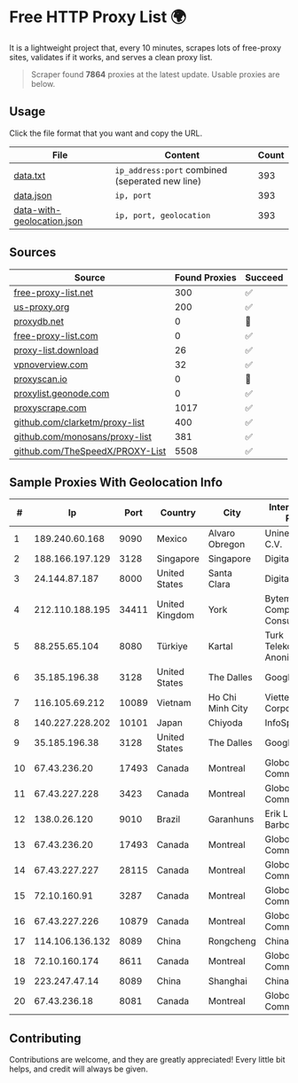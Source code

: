 
# Free HTTP Proxy List 🌍

It is a lightweight project that, every 10 minutes, scrapes lots of free-proxy sites, validates if it works, and serves a clean proxy list.


> Scraper found **7864** proxies at the latest update. Usable proxies are below.

## Usage

Click the file format that you want and copy the URL.


|File|Content|Count|
|----|-------|-----|
|[data.txt](https://raw.githubusercontent.com/themiralay/Proxy-List-World/master/data.txt)|`ip_address:port` combined (seperated new line)|393|
|[data.json](https://raw.githubusercontent.com/themiralay/Proxy-List-World/master/data.json)|`ip, port`|393|
|[data-with-geolocation.json](https://raw.githubusercontent.com/themiralay/Proxy-List-World/master/data-with-geolocation.json)|`ip, port, geolocation`|393|

## Sources

|Source|Found Proxies|Succeed|
|------|-------------|-------|
|[free-proxy-list.net](https://free-proxy-list.net)|300|✅|
|[us-proxy.org](https://www.us-proxy.org)|200|✅|
|[proxydb.net](http://proxydb.net)|0|🚫|
|[free-proxy-list.com](https://free-proxy-list.com/?page=&port=&type%5B%5D=http&type%5B%5D=https&up_time=0&search=Search)|0|✅|
|[proxy-list.download](https://www.proxy-list.download/HTTP)|26|✅|
|[vpnoverview.com](https://vpnoverview.com/privacy/anonymous-browsing/free-proxy-servers)|32|✅|
|[proxyscan.io](https://www.proxyscan.io)|0|🚫|
|[proxylist.geonode.com](https://proxylist.geonode.com/api/proxy-list?limit=300&page=1&sort_by=lastChecked&sort_type=desc&protocols=http,https)|0|✅|
|[proxyscrape.com](https://api.proxyscrape.com/v2/?request=displayproxies&protocol=http&timeout=10000&country=all&ssl=all&anonymity=all)|1017|✅|
|[github.com/clarketm/proxy-list](https://raw.githubusercontent.com/clarketm/proxy-list/master/proxy-list-raw.txt)|400|✅|
|[github.com/monosans/proxy-list](https://raw.githubusercontent.com/monosans/proxy-list/main/proxies/http.txt)|381|✅|
|[github.com/TheSpeedX/PROXY-List](https://raw.githubusercontent.com/TheSpeedX/PROXY-List/master/http.txt)|5508|✅|


## Sample Proxies With Geolocation Info

|#|Ip|Port|Country|City|Internet Service Provider|
|-|--|----|-------|----|-------------------------|
|1|189.240.60.168|9090|Mexico|Alvaro Obregon|Uninet S.A. de C.V.|
|2|188.166.197.129|3128|Singapore|Singapore|DigitalOcean, LLC|
|3|24.144.87.187|8000|United States|Santa Clara|DigitalOcean, LLC|
|4|212.110.188.195|34411|United Kingdom|York|Bytemark Computer Consulting Ltd /19|
|5|88.255.65.104|8080|Türkiye|Kartal|Turk Telekomunikasyon Anonim Sirketi|
|6|35.185.196.38|3128|United States|The Dalles|Google LLC|
|7|116.105.69.212|10089|Vietnam|Ho Chi Minh City|Viettel Corporation|
|8|140.227.228.202|10101|Japan|Chiyoda|InfoSphere|
|9|35.185.196.38|3128|United States|The Dalles|Google LLC|
|10|67.43.236.20|17493|Canada|Montreal|GloboTech Communications|
|11|67.43.227.228|3423|Canada|Montreal|GloboTech Communications|
|12|138.0.26.120|9010|Brazil|Garanhuns|Erik Lucas Barbosa|
|13|67.43.236.20|17493|Canada|Montreal|GloboTech Communications|
|14|67.43.227.227|28115|Canada|Montreal|GloboTech Communications|
|15|72.10.160.91|3287|Canada|Montreal|GloboTech Communications|
|16|67.43.227.226|10879|Canada|Montreal|GloboTech Communications|
|17|114.106.136.132|8089|China|Rongcheng|Chinanet|
|18|72.10.160.174|8611|Canada|Montreal|GloboTech Communications|
|19|223.247.47.14|8089|China|Shanghai|Chinanet|
|20|67.43.236.18|8081|Canada|Montreal|GloboTech Communications|



## Contributing

Contributions are welcome, and they are greatly appreciated! Every
little bit helps, and credit will always be given.

